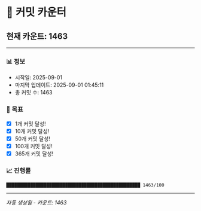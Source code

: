 # 🔢 커밋 카운터

## 현재 카운트: 1463

---

### 📊 정보
- 시작일: 2025-09-01
- 마지막 업데이트: 2025-09-01 01:45:11
- 총 커밋 수: 1463

### 🎯 목표
- [x] 1개 커밋 달성!
- [x] 10개 커밋 달성!
- [x] 50개 커밋 달성!
- [x] 100개 커밋 달성!
- [x] 365개 커밋 달성!

### 📈 진행률
```
██████████████████████████████████████████████████ 1463/100
```

---
*자동 생성됨 - 카운트: 1463*
